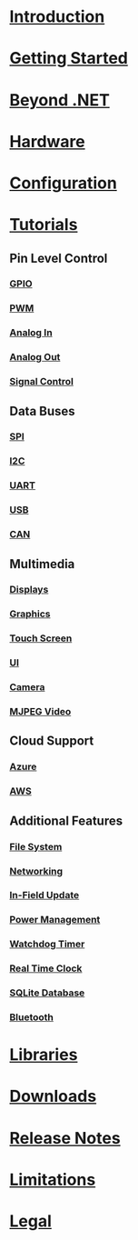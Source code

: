 # [Introduction](intro.md)
# [Getting Started](getting-started.md)
# [Beyond .NET](beyond-dotnet.md)
# [Hardware](hardware/intro.md)
# [Configuration](configuration.md)
# [Tutorials](tutorials/intro.md)

## Pin Level Control
### [GPIO](tutorials/gpio.md)
### [PWM](tutorials/pwm.md)
### [Analog In](tutorials/analog-in.md)
### [Analog Out](tutorials/analog-out.md)
### [Signal Control](tutorials/signal-control.md)

## Data Buses
### [SPI](tutorials/spi.md)
### [I2C](tutorials/i2c.md)
### [UART](tutorials/uart.md)
### [USB](tutorials/usb.md)
### [CAN](tutorials/can.md)

## Multimedia
### [Displays](tutorials/displays.md)
### [Graphics](tutorials/graphics.md)
### [Touch Screen](tutorials/touch-screen.md)
### [UI](tutorials/ui.md)
### [Camera](tutorials/camera.md)
### [MJPEG Video](tutorials/mjpeg-video.md)

## Cloud Support
### [Azure](tutorials/azure.md)
### [AWS](tutorials/aws.md)

## Additional Features
### [File System](tutorials/file-system.md)
### [Networking](tutorials/networking.md)
### [In-Field Update](tutorials/in-field-update.md)
### [Power Management](tutorials/power-management.md)
### [Watchdog Timer](tutorials/watchdog-timer.md)
### [Real Time Clock](tutorials/real-time-clock.md)
### [SQLite Database](tutorials/databases.md)
### [Bluetooth](tutorials/bluetooth.md)

# [Libraries](api/intro.md)
# [Downloads](downloads.md)
# [Release Notes](release-notes.md)
# [Limitations](limitations.md)
# [Legal](../hardware/legal.md)
